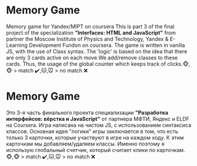 # Memory Game
Memory game for Yandex/MIPT on coursera
This is part 3 of the final project of the specialization **"Interfaces: HTML and JavaScript"** from partner the Moscow Institute of Physics and Technology, Yandex & E-Learning Development Fundon on coursera.
The game is written in vanilla JS, with the use of Class syntax. The 'logic' is based on the idea 
that there are only 3 cards active on each move.We add/remove classes to these cards. Thus, the usage of the global counter 
which keeps track of clicks.:monkey_face:,:monkey_face: > match :heavy_check_mark:,:cat:,:mouse: > no match :x:

# Memory Game
Это 3-я часть финального проекта специализации **"Разработка интерфейсов: вёрстка и JavaScript"** от партнера МФТИ, Яндекс и ELDF на Coursera.
Игра написана на чистом JS, с использованием синтаксиса классов. Основная идея "логики" игры заключается в том, что 
есть только 3 карточки, которые участвуют в игре на каждом ходу. К этим карточкам мы добавляем/удаляем классы. 
Именно поэтому я использую глобальный счетчик, который считает клики по карточкам.:monkey_face:,:monkey_face: > match :heavy_check_mark:,:cat:,:mouse: > no match :x:
